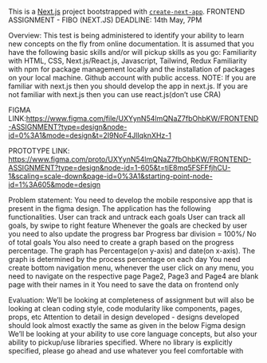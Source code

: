 This is a [Next.js](https://nextjs.org/) project bootstrapped with [`create-next-app`](https://github.com/vercel/next.js/tree/canary/packages/create-next-app).
FRONTEND ASSIGNMENT - FIBO (NEXT.JS)
DEADLINE: 14th May, 7PM

Overview:
This test is being administered to identify your ability to learn new concepts on the fly from online documentation. It is assumed that you have the following basic skills and/or will pickup skills as you go:
Familiarity with HTML, CSS, Next.js/React.js, Javascript, Tailwind, Redux
Familiarity with npm for package management locally and the installation of packages on your local machine.
Github account with public access.
NOTE: If you are familiar with next.js then you should develop the app in next.js. If you are not familiar with next.js then you can use react.js(don’t use CRA)

FIGMA LINK:https://www.figma.com/file/UXYynN54lmQNaZ7fbOhbKW/FRONTEND-ASSIGNMENT?type=design&node-id=0%3A1&mode=design&t=2I9NoF4JlIqknXHz-1

PROTOTYPE LINK: https://www.figma.com/proto/UXYynN54lmQNaZ7fbOhbKW/FRONTEND-ASSIGNMENT?type=design&node-id=1-605&t=tiE8mq5FSFFfjhCU-1&scaling=scale-down&page-id=0%3A1&starting-point-node-id=1%3A605&mode=design

Problem statement:
You need to develop the mobile responsive app that is present in the figma design. The application has the following functionalities.
User can track and untrack each goals
User can track all goals, by swipe to right feature
Whenever the goals are checked by user you need to also update the progress bar
Progress bar division = 100%/ No of total goals
You also need to create a graph based on the progress percentage. The graph has Percentage(on y-axis) and date(on x-axis). The graph is determined by the process percentage on each day
You need create bottom navigation menu, whenever the user click on any menu, you need to navigate on the respective page
Page2, Page3 and Page4 are blank page with their names in it
You need to save the data on frontend only

Evaluation:
We’ll be looking at completeness of assignment but will also be looking at clean coding style, code modularity like components, pages, props, etc
Attention to detail in design developed - designs developed should look almost exactly the same as given in the below Figma design
We’ll be looking at your ability to use core language concepts, but also your ability to pickup/use libraries specified. Where no library is explicitly specified, please go ahead and use whatever you feel comfortable with 

